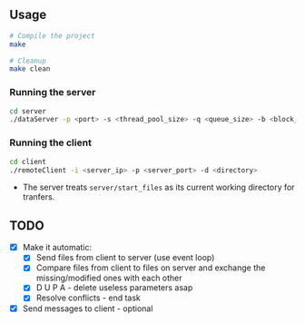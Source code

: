 ## Usage

```bash
# Compile the project
make

# Cleanup
make clean
```

### Running the server

```bash
cd server
./dataServer -p <port> -s <thread_pool_size> -q <queue_size> -b <block_size>
```

### Running the client

```bash
cd client
./remoteClient -i <server_ip> -p <server_port> -d <directory>
```

- The server treats `server/start_files` as its current working directory for tranfers.

## TODO

- [x] Make it automatic:
  - [x] Send files from client to server (use event loop)
  - [x] Compare files from client to files on server and exchange the missing/modified ones with each other
  - [x] D U P A - delete useless parameters asap
  - [x] Resolve conflicts - end task
- [x] Send messages to client - optional
